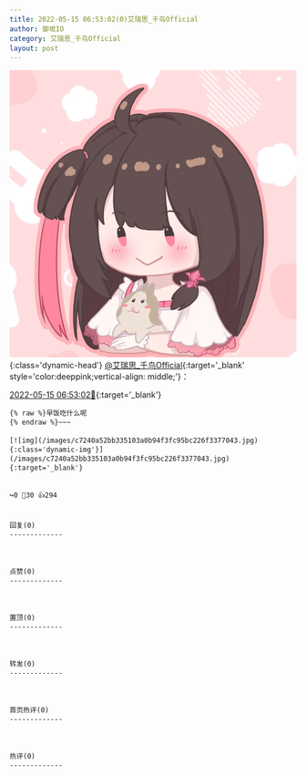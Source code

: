 ```yaml
---
title: 2022-05-15 06:53:02(0)艾瑞思_千鸟Official
author: 御坂IO
category: 艾瑞思_千鸟Official
layout: post
---
```


![img](/images/7e08840c56f251de28bdf766b647bd5fe9a5d50a.jpg){:class='dynamic-head'}
[@艾瑞思_千鸟Official](https://space.bilibili.com/1090010845/dynamic){:target='_blank' style='color:deeppink;vertical-align: middle;'}：

[2022-05-15 06:53:02🔗](https://t.bilibili.com/660266963091587089){:target='_blank'}

~~~
{% raw %}早饭吃什么呢
{% endraw %}~~~

[![img](/images/c7240a52bb335103a0b94f3fc95bc226f3377043.jpg){:class='dynamic-img'}](/images/c7240a52bb335103a0b94f3fc95bc226f3377043.jpg){:target='_blank'}


↪️0 💬30 👍294


回复(0)
-------------



点赞(0)
-------------



置顶(0)
-------------



转发(0)
-------------



首页热评(0)
-------------



热评(0)
-------------



